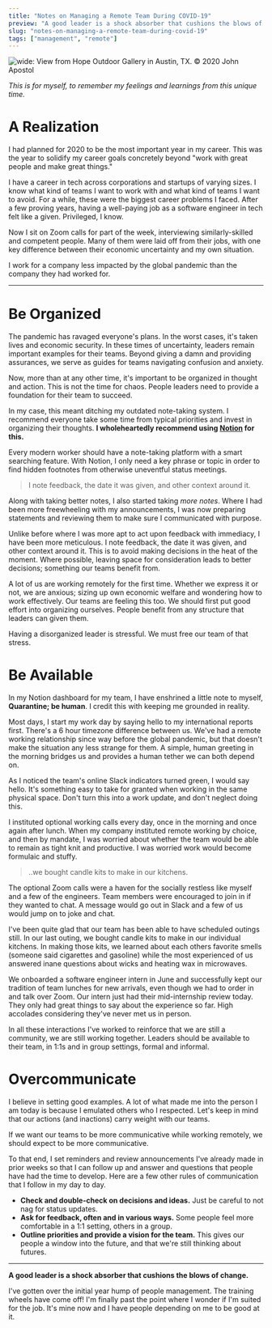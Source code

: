 ```yaml
---
title: "Notes on Managing a Remote Team During COVID-19"
preview: "A good leader is a shock absorber that cushions the blows of change."
slug: "notes-on-managing-a-remote-team-during-covid-19"
tags: ["management", "remote"]
---
```


![wide: View from Hope Outdoor Gallery in Austin, TX. &copy; 2020 John Apostol](hero.jpg)

*This is for myself, to remember my feelings and learnings from this unique time.*

# A Realization

I had planned for 2020 to be the most important year in my career. This was the year to solidify my career goals concretely beyond "work with great people and make great things."

I have a career in tech across corporations and startups of varying sizes. I know what kind of teams I want to work with and what kind of teams I want to avoid. For a while, these were the biggest career problems I faced. After a few proving years, having a well-paying job as a software engineer in tech felt like a given. Privileged, I know.

Now I sit on Zoom calls for part of the week, interviewing similarly-skilled and competent people. Many of them were laid off from their jobs, with one key difference between their economic uncertainty and my own situation.

I work for a company less impacted by the global pandemic than the company they had worked for.

---

# Be Organized

The pandemic has ravaged everyone's plans. In the worst cases, it's taken lives and economic security. In these times of uncertainty, leaders remain important examples for their teams. Beyond giving a damn and providing assurances, we serve as guides for teams navigating confusion and anxiety.

Now, more than at any other time, it's important to be organized in thought and action. This is not the time for chaos. People leaders need to provide a foundation for their team to succeed.

In my case, this meant ditching my outdated note-taking system. I recommend everyone take some time from typical priorities and invest in organizing their thoughts. **I wholeheartedly recommend using [Notion](https://www.notion.so/) for this.**

Every modern worker should have a note-taking platform with a smart searching feature. With Notion, I only need a key phrase or topic in order to find hidden footnotes from otherwise uneventful status meetings.

> I note feedback, the date it was given, and other context around it.

Along with taking better notes, I also started taking *more notes*. Where I had been more freewheeling with my announcements, I was now preparing statements and reviewing them to make sure I communicated with purpose.

Unlike before where I was more apt to act upon feedback with immediacy, I have been more meticulous. I note feedback, the date it was given, and other context around it. This is to avoid making decisions in the heat of the moment. Where possible, leaving space for consideration leads to better decisions; something our teams benefit from.

A lot of us are working remotely for the first time. Whether we express it or not, we are anxious; sizing up own economic welfare and wondering how to work effectively. Our teams are feeling this too. We should first put good effort into organizing ourselves. People benefit from any structure that leaders can given them.

Having a disorganized leader is stressful. We must free our team of that stress.

# Be Available

In my Notion dashboard for my team, I have enshrined a little note to myself, **Quarantine; be human**. I credit this with keeping me grounded in reality.

Most days, I start my work day by saying hello to my international reports first. There's a 6 hour timezone difference between us. We've had a remote working relationship since way before the global pandemic, but that doesn't make the situation any less strange for them. A simple, human greeting in the morning bridges us and provides a human tether we can both depend on.

As I noticed the team's online Slack indicators turned green, I would say hello. It's something easy to take for granted when working in the same physical space. Don't turn this into a work update, and don't neglect doing this.

I instituted optional working calls every day, once in the morning and once again after lunch. When my company instituted remote working by choice, and then by mandate, I was worried about whether the team would be able to remain as tight knit and productive. I was worried work would become formulaic and stuffy.

> ..we bought candle kits to make in our kitchens.

The optional Zoom calls were a haven for the socially restless like myself and a few of the engineers. Team members were encouraged to join in if they wanted to chat. A message would go out in Slack and a few of us would jump on to joke and chat.

I've been quite glad that our team has been able to have scheduled outings still. In our last outing, we bought candle kits to make in our individual kitchens. In making those kits, we learned about each others favorite smells (someone said cigarettes and gasoline) while the most experienced of us answered inane questions about wicks and heating wax in microwaves.

We onboarded a software engineer intern in June and successfully kept our tradition of team lunches for new arrivals, even though we had to order in and talk over Zoom. Our intern just had their mid-internship review today. They only had great things to say about the experience so far. High accolades considering they've never met us in person.

In all these interactions I've worked to reinforce that we are still a community, we are still working together. Leaders should be available to their team, in 1:1s and in group settings, formal and informal.

# Overcommunicate

I believe in setting good examples. A lot of what made me into the person I am today is because I emulated others who I respected. Let's keep in mind that our actions (and inactions) carry weight with our teams.

If we want our teams to be more communicative while working remotely, we should expect to be more communicative.

To that end, I set reminders and review announcements I've already made in prior weeks so that I can follow up and answer and questions that people have had the time to develop. Here are a few other rules of communication that I follow in my day to day.

* **Check and double-check on decisions and ideas.** Just be careful to not nag for status updates.
* **Ask for feedback, often and in various ways.** Some people feel more comfortable in a 1:1 setting, others in a group.
* **Outline priorities and provide a vision for the team.** This gives our people a window into the future, and that we're still thinking about futures.

---

**A good leader is a shock absorber that cushions the blows of change.**

I've gotten over the initial year hump of people management. The training wheels have come off! I'm finally past the point where I wonder if I'm suited for the job. It's mine now and I have people depending on me to be good at it.
